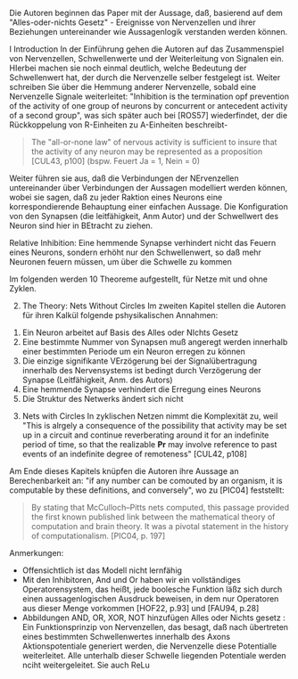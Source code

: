 Die Autoren beginnen das Paper mit der Aussage, daß, basierend auf dem "Alles-oder-nichts Gesetz" - Ereignisse von Nervenzellen und ihrer Beziehungen untereinander wie Aussagenlogik verstanden werden können.

I Introduction
In der Einführung gehen die Autoren auf das Zusammenspiel von Nervenzellen, Schwellenwerte und der Weiterleitung von Signalen ein. HIerbei machen sie noch einmal deutlich, welche Bedeutung der Schwellenwert hat, der durch die Nervenzelle selber festgelegt ist. Weiter schreiben Sie über die Hemmung anderer Nervenzelle, sobald eine Nervenzelle Signale weiterleitet: "Inhibition is the termination opf prevention of the activity of one group of neurons by concurrent or antecedent activity of a second group", was sich später auch bei [ROS57] wiederfindet, der die Rückkoppelung von R-Einheiten zu A-Einheiten beschreibt-

> The "all-or-none law" of nervous activity is sufficient to insure that the activity of any neuron may be represented as a proposition [CUL43, p100]
(bspw. Feuert Ja = 1, Nein = 0)

Weiter führen sie aus, daß die Verbindungen der NErvenzellen untereinander über Verbindungen der Aussagen modelliert werden können, wobei sie sagen, daß zu jeder Raktion eines Neurons eine  korrespondierende Behauptung einer einfachen Aussage. Die Konfiguration von den Synapsen (die leitfähigkeit, Anm Autor) und der Schwellwert  des Neuron sind hier in BEtracht zu ziehen.

Relative Inhibition: Eine hemmende Synapse verhindert nicht das Feuern eines Neurons, sondern erhöht nur den Schwellenwert, so daß mehr Neuronen feuern müssen, um über die Schwelle zu kommen

Im folgenden werden 10 Theoreme aufgestellt, für Netze mit und ohne Zyklen. 

2. The Theory: Nets Without Circles 
Im zweiten Kapitel stellen die Autoren für ihren Kalkül folgende pshysikalischen Annahmen:
1) Ein Neuron arbeitet auf Basis des Alles oder NIchts Gesetz
2) Eine bestimmte Nummer von Synapsen muß angeregt werden innerhalb einer bestimmten Periode  um ein Neuron erregen zu können
3) Die einzige signifikante VErzögerung bei der Signalübertragung innerhalb des Nervensystems ist bedingt durch Verzögerung der Synapse (Leitfähigkeit, Anm. des Autors)
4) Eine hemmende Synapse verhindert die Erregung eines Neurons
5) Die Struktur des Netwerks ändert sich nicht

3. Nets with Circles
In zyklischen Netzen nimmt die Komplexität zu, weil "This is alrgely a consequence of the possibility that activity may be set up in a circuit and continue reverberating around it for an indefinite period of time, so that the realizable **Pr** may involve reference to past events of an indefinite degree of remoteness" [CUL42, p108]

Am Ende dieses Kapitels knüpfen die Autoren ihre Aussage an Berechenbarkeit an: "if any number can be comouted by an organism, it is computable by these definitions, and conversely", wo zu [PIC04] feststellt: 

> By stating that McCulloch–Pitts nets computed, this passage provided the first
known published link between the mathematical theory of computation and brain theory. It was a pivotal statement in the history of
computationalism. [PIC04, p. 197]

Anmerkungen:

- Offensichtlich ist das Modell nicht lernfähig
- Mit den Inhibitoren, And und Or haben wir ein vollständiges Operatorensystem, das heißt, jede boolesche Funktion läßz sich durch einen aussagenlogischen Ausdruck beweisen, in dem nur Operatoren aus dieser Menge vorkommen [HOF22, p.93] und [FAU94, p.28]
- Abbildungen AND, OR, XOR, NOT hinzufügen
Alles oder Nichts gesetz :
Ein  Funktionsprinzip von Nervenzellen, das besagt, daß nach übertreten eines bestimmten Schwellenwertes innerhalb des Axons Aktionspotentiale generiert werden, die Nervenzelle diese Potentialle weiterleitet. Alle unterhalb dieser Schwelle liegenden Potentiale werden nciht weitergeleitet. Sie auch ReLu